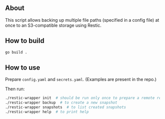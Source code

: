 ## About

This script allows backing up multiple file paths (specified in a config file) at once to an S3-compatible storage using Restic.

## How to build

```bash
go build .
```

## How to use

Prepare `config.yaml` and `secrets.yaml`. (Examples are present in the repo.)

Then run:
```bash
./restic-wrapper init  # should be run only once to prepare a remote repository
./restic-wrapper backup  # to create a new snapshot
./restic-wrapper snapshots  # to list created snapshots
./restic-wrapper help  # to print help
```